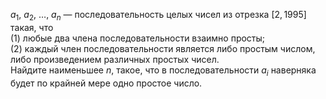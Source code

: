 $a_1$, $a_2$,  $\dots$, $a_n$  —  последовательность целых чисел из отрезка $[2, 1995]$ такая, что
 <br/> 
(1) любые два члена последовательности взаимно просты;
 <br/> 
(2) каждый член последовательности является либо простым числом, 
либо произведением различных простых чисел. 
 <br/> 
Найдите наименьшее $n$, такое, что в последовательности $a_i$ наверняка будет по крайней мере одно простое число.